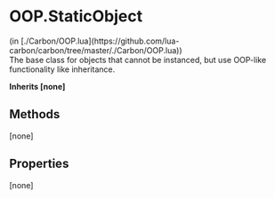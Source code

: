 <h1 class="class-title">OOP.StaticObject</h1>
<span class="file-link">(in [./Carbon/OOP.lua](https://github.com/lua-carbon/carbon/tree/master/./Carbon/OOP.lua))</span><br/>
The base class for objects that cannot be instanced, but use OOP-like functionality like inheritance.

**Inherits [none]**

## Methods
[none]

## Properties
[none]
